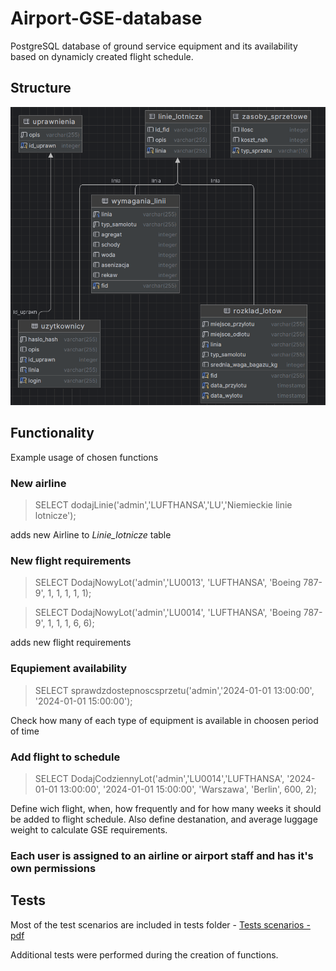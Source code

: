 # Airport-GSE-database

PostgreSQL database of ground service equipment and its availability based on dynamicly created flight schedule.

## Structure
![database structure graph](struc.png)

## Functionality
Example usage of chosen functions
### New airline

> SELECT dodajLinie('admin','LUFTHANSA','LU','Niemieckie linie lotnicze');

adds new Airline to _Linie_lotnicze_ table

### New flight requirements

>SELECT DodajNowyLot('admin','LU0013', 'LUFTHANSA', 'Boeing 787-9', 1, 1, 1, 1, 1);

>SELECT DodajNowyLot('admin','LU0014', 'LUFTHANSA', 'Boeing 787-9', 1, 1, 1, 6, 6);

adds new flight requirements

### Equpiement availability
>SELECT sprawdzdostepnoscsprzetu('admin','2024-01-01 13:00:00', '2024-01-01 15:00:00');

Check how many of each type of equipment is available in choosen period of time
### Add flight to schedule
>SELECT DodajCodziennyLot('admin','LU0014','LUFTHANSA', '2024-01-01 13:00:00', '2024-01-01 15:00:00', 'Warszawa', 'Berlin', 600, 2);

Define wich flight, when, how frequently and for how many weeks it should be added to flight schedule.
Also define destanation, and average luggage weight to calculate GSE requirements.


### Each user is assigned to an airline or airport staff and has it's own permissions

## Tests
 Most of the test scenarios are included in tests folder -
[Tests scenarios - pdf](https://github.com/Kurczaczek21/Airport-GSE-database/blob/main/tests/Tests-scenarios.pdf)

Additional tests were performed during the creation of functions.